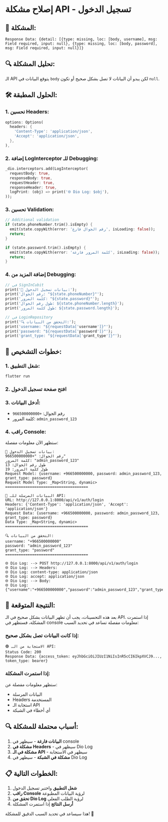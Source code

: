 # إصلاح مشكلة API - تسجيل الدخول

## 🚨 **المشكلة:**

```
Response Data: {detail: [{type: missing, loc: [body, username], msg: Field required, input: null}, {type: missing, loc: [body, password], msg: Field required, input: null}]}
```

## 🔍 **تحليل المشكلة:**

الـ API يتوقع البيانات في `body` لكن يبدو أن البيانات لا تصل بشكل صحيح أو تكون `null`.

## 🛠️ **الحلول المطبقة:**

### 1. **تحسين Headers:**

```dart
options: Options(
  headers: {
    'Content-Type': 'application/json',
    'Accept': 'application/json',
  },
),
```

### 2. **إضافة LogInterceptor للـ Debugging:**

```dart
_dio.interceptors.add(LogInterceptor(
  requestBody: true,
  responseBody: true,
  requestHeader: true,
  responseHeader: true,
  logPrint: (obj) => print('🌐 Dio Log: $obj'),
));
```

### 3. **تحسين Validation:**

```dart
// Additional validation
if (state.phoneNumber.trim().isEmpty) {
  emit(state.copyWith(error: 'رقم الجوال فارغ', isLoading: false));
  return;
}

if (state.password.trim().isEmpty) {
  emit(state.copyWith(error: 'كلمة المرور فارغة', isLoading: false));
  return;
}
```

### 4. **إضافة المزيد من Debugging:**

```dart
// في SignInCubit
print('📱 بيانات تسجيل الدخول:');
print('رقم الجوال: "${state.phoneNumber}"');
print('كلمة المرور: "${state.password}"');
print('طول رقم الجوال: ${state.phoneNumber.length}');
print('طول كلمة المرور: ${state.password.length}');

// في LoginRepository
print('🔍 التحقق من البيانات:');
print('username: "${requestData['username']}"');
print('password: "${requestData['password']}"');
print('grant_type: "${requestData['grant_type']}"');
```

## 🔧 **خطوات التشخيص:**

### 1. **شغل التطبيق:**

```bash
flutter run
```

### 2. **افتح صفحة تسجيل الدخول**

### 3. **أدخل البيانات:**

- رقم الجوال: `+966500000000`
- كلمة المرور: `admin_password_123`

### 4. **راقب Console:**

ستظهر الآن معلومات مفصلة:

```
📱 بيانات تسجيل الدخول:
رقم الجوال: "+966500000000"
كلمة المرور: "admin_password_123"
طول رقم الجوال: 13
طول كلمة المرور: 19
Request Model: {username: +966500000000, password: admin_password_123, grant_type: password}
Request Model Type: _Map<String, dynamic>
=====================================

🔵 البيانات المرسلة للـ API:
URL: http://127.0.0.1:8000/api/v1/auth/login
Headers: {'Content-Type': 'application/json', 'Accept': 'application/json'}
Request Data: {username: +966500000000, password: admin_password_123, grant_type: password}
Data Type: _Map<String, dynamic>
=====================================

🔍 التحقق من البيانات:
username: "+966500000000"
password: "admin_password_123"
grant_type: "password"
=====================================

🌐 Dio Log: --> POST http://127.0.0.1:8000/api/v1/auth/login
🌐 Dio Log: --> Headers:
🌐 Dio Log: content-type: application/json
🌐 Dio Log: accept: application/json
🌐 Dio Log: --> Body:
🌐 Dio Log: {"username":"+966500000000","password":"admin_password_123","grant_type":"password"}
```

## 🎯 **النتيجة المتوقعة:**

بعد هذه التحسينات، يجب أن تظهر البيانات بشكل صحيح في الـ API. إذا استمرت المشكلة، فستظهر في console معلومات مفصلة تساعد في تحديد السبب:

### **إذا كانت البيانات تصل بشكل صحيح:**

```
🟢 الاستجابة من الـ API:
Status Code: 200
Response Data: {access_token: eyJhbGciOiJIUzI1NiIsInR5cCI6IkpXVCJ9..., token_type: bearer}
```

### **إذا استمرت المشكلة:**

ستظهر معلومات مفصلة عن:

- البيانات المرسلة
- Headers المستخدمة
- استجابة الـ API
- أي أخطاء في الشبكة

## 🔍 **أسباب محتملة للمشكلة:**

1. **البيانات فارغة** - سيظهر في console
2. **مشكلة في Headers** - سيظهر في Dio Log
3. **مشكلة في الـ API** - سيظهر في الاستجابة
4. **مشكلة في الشبكة** - سيظهر في Dio Log

## 📋 **الخطوات التالية:**

1. **شغل التطبيق** واختبر تسجيل الدخول
2. **راقب Console** لرؤية البيانات المطبوعة
3. **تحقق من Dio Log** لرؤية الطلب الفعلي
4. **أرسل النتائج** إذا استمرت المشكلة

هذا سيساعد في تحديد السبب الدقيق للمشكلة! 🚀
